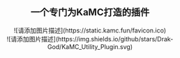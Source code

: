 <center><h2>一个专门为KaMC打造的插件</h2></center>


<center>![请添加图片描述](https://static.kamc.fun/favicon.ico)</center>
<center>![请添加图片描述](https://img.shields.io/github/stars/Drak-God/KaMC_Utility_Plugin.svg)</center>

